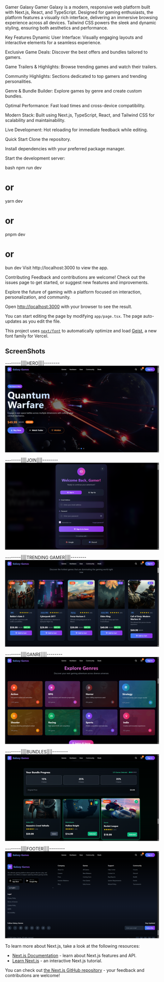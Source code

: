 Gamer Galaxy
Gamer Galaxy is a modern, responsive web platform built with Next.js, React, and TypeScript. Designed for gaming enthusiasts, the platform features a visually rich interface, delivering an immersive browsing experience across all devices. Tailwind CSS powers the sleek and dynamic styling, ensuring both aesthetics and performance.

Key Features
Dynamic User Interface: Visually engaging layouts and interactive elements for a seamless experience.

Exclusive Game Deals: Discover the best offers and bundles tailored to gamers.

Game Trailers & Highlights: Browse trending games and watch their trailers.

Community Highlights: Sections dedicated to top gamers and trending personalities.

Genre & Bundle Builder: Explore games by genre and create custom bundles.

Optimal Performance: Fast load times and cross-device compatibility.

Modern Stack: Built using Next.js, TypeScript, React, and Tailwind CSS for scalability and maintainability.

Live Development: Hot reloading for immediate feedback while editing.

Quick Start
Clone the repository.

Install dependencies with your preferred package manager.

Start the development server:

bash
npm run dev
# or
yarn dev
# or
pnpm dev
# or
bun dev
Visit http://localhost:3000 to view the app.

Contributing
Feedback and contributions are welcome! Check out the issues page to get started, or suggest new features and improvements.

Explore the future of gaming with a platform focused on interaction, personalization, and community.

Open [http://localhost:3000](http://localhost:3000) with your browser to see the result.

You can start editing the page by modifying `app/page.tsx`. The page auto-updates as you edit the file.

This project uses [`next/font`](https://nextjs.org/docs/app/building-your-application/optimizing/fonts) to automatically optimize and load [Geist](https://vercel.com/font), a new font family for Vercel.

## ScreenShots
 
  --------||||HERO||||--------
  ![Image Alt](https://github.com/faizanalisyed2776/Gamer-Galaxy/blob/20df301e921e83f5b1f7e8d47f0da601864ecc00/Screenshot%202025-07-24%20113428.png)
 
 --------||||JOIN||||--------
  ![Image Alt](https://github.com/faizanalisyed2776/Gamer-Galaxy/blob/cc97217428342f16b640cf33b290a863ceaba883/Screenshot%202025-07-24%20113441.png)
  
  --------||||TRENDING GAMER||||--------
  ![Image Alt](https://github.com/faizanalisyed2776/Gamer-Galaxy/blob/3851dbdaec377b228079dab5442a8c7f73a8b933/Screenshot%202025-07-24%20113540.png)
  
  --------||||GANRE||||--------
  ![Image Alt](https://github.com/faizanalisyed2776/Gamer-Galaxy/blob/4f564a1c8266b3a73ae204e5afc5b677eb77bce6/Screenshot%202025-07-24%20113549.png)
  
  --------||||BUNDLES||||--------
  ![Image Alt](https://github.com/faizanalisyed2776/Gamer-Galaxy/blob/e47faa1e9fee8e5f6b378212e1c35ae33b234a07/Screenshot%202025-07-24%20113613.png)
  
  --------||||FOOTER||||--------
  ![Image Alt](https://github.com/faizanalisyed2776/Gamer-Galaxy/blob/1ebc8f3c92b3525186667620cf2f672d97eae749/Screenshot%202025-07-24%20113632.png)

To learn more about Next.js, take a look at the following resources:

- [Next.js Documentation](https://nextjs.org/docs) - learn about Next.js features and API.
- [Learn Next.js](https://nextjs.org/learn) - an interactive Next.js tutorial.

You can check out [the Next.js GitHub repository](https://github.com/vercel/next.js) - your feedback and contributions are welcome!
